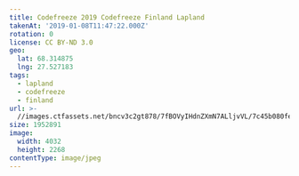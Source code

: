 ```yaml
---
title: Codefreeze 2019 Codefreeze Finland Lapland
takenAt: '2019-01-08T11:47:22.000Z'
rotation: 0
license: CC BY-ND 3.0
geo:
  lat: 68.314875
  lng: 27.527183
tags:
  - lapland
  - codefreeze
  - finland
url: >-
  //images.ctfassets.net/bncv3c2gt878/7fBOVyIHdnZXmN7ALljvVL/7c45b080fed9645dbd4d37e3acdfc9ef/codefreeze-2019-codefreeze-finland-lapland_39773156633_o
size: 1952891
image:
  width: 4032
  height: 2268
contentType: image/jpeg
---
```


